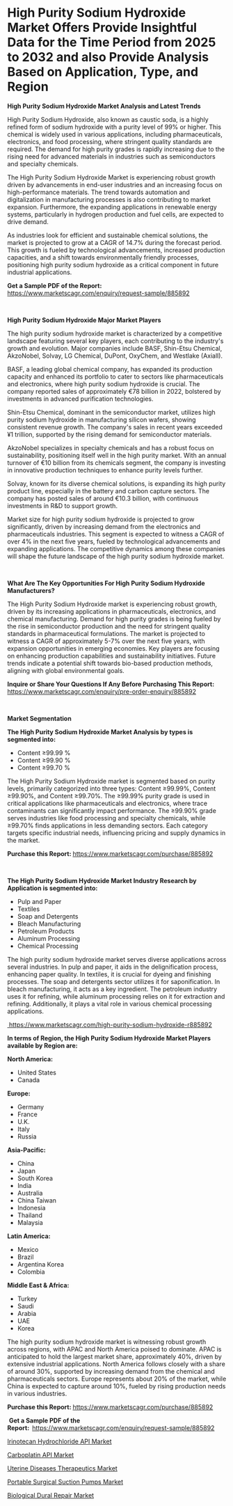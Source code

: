 <p><h1>High Purity Sodium Hydroxide Market Offers Provide Insightful Data for the Time Period from 2025 to 2032 and also Provide Analysis Based on Application, Type, and Region</h1></p><p><strong>High Purity Sodium Hydroxide Market Analysis and Latest Trends</strong></p>
<p><p>High Purity Sodium Hydroxide, also known as caustic soda, is a highly refined form of sodium hydroxide with a purity level of 99% or higher. This chemical is widely used in various applications, including pharmaceuticals, electronics, and food processing, where stringent quality standards are required. The demand for high purity grades is rapidly increasing due to the rising need for advanced materials in industries such as semiconductors and specialty chemicals.</p><p>The High Purity Sodium Hydroxide Market is experiencing robust growth driven by advancements in end-user industries and an increasing focus on high-performance materials. The trend towards automation and digitalization in manufacturing processes is also contributing to market expansion. Furthermore, the expanding applications in renewable energy systems, particularly in hydrogen production and fuel cells, are expected to drive demand.</p><p>As industries look for efficient and sustainable chemical solutions, the market is projected to grow at a CAGR of 14.7% during the forecast period. This growth is fueled by technological advancements, increased production capacities, and a shift towards environmentally friendly processes, positioning high purity sodium hydroxide as a critical component in future industrial applications.</p></p>
<p><strong>Get a Sample PDF of the Report:&nbsp;</strong> <a href="https://www.marketscagr.com/enquiry/request-sample/885892?utm_campaign=2242&utm_medium=2&utm_source=Github&utm_content=ia&utm_term=30012025&utm_id=high-purity-sodium-hydroxide">https://www.marketscagr.com/enquiry/request-sample/885892</a></p>
<p>&nbsp;</p>
<p><strong>High Purity Sodium Hydroxide Major Market Players</strong></p>
<p><p>The high purity sodium hydroxide market is characterized by a competitive landscape featuring several key players, each contributing to the industry's growth and evolution. Major companies include BASF, Shin-Etsu Chemical, AkzoNobel, Solvay, LG Chemical, DuPont, OxyChem, and Westlake (Axiall).</p><p>BASF, a leading global chemical company, has expanded its production capacity and enhanced its portfolio to cater to sectors like pharmaceuticals and electronics, where high purity sodium hydroxide is crucial. The company reported sales of approximately €78 billion in 2022, bolstered by investments in advanced purification technologies.</p><p>Shin-Etsu Chemical, dominant in the semiconductor market, utilizes high purity sodium hydroxide in manufacturing silicon wafers, showing consistent revenue growth. The company's sales in recent years exceeded ¥1 trillion, supported by the rising demand for semiconductor materials.</p><p>AkzoNobel specializes in specialty chemicals and has a robust focus on sustainability, positioning itself well in the high purity market. With an annual turnover of €10 billion from its chemicals segment, the company is investing in innovative production techniques to enhance purity levels further.</p><p>Solvay, known for its diverse chemical solutions, is expanding its high purity product line, especially in the battery and carbon capture sectors. The company has posted sales of around €10.3 billion, with continuous investments in R&D to support growth.</p><p>Market size for high purity sodium hydroxide is projected to grow significantly, driven by increasing demand from the electronics and pharmaceuticals industries. This segment is expected to witness a CAGR of over 4% in the next five years, fueled by technological advancements and expanding applications. The competitive dynamics among these companies will shape the future landscape of the high purity sodium hydroxide market.</p></p>
<p>&nbsp;</p>
<p><strong>What Are The Key Opportunities For High Purity Sodium Hydroxide Manufacturers?</strong></p>
<p><p>The High Purity Sodium Hydroxide market is experiencing robust growth, driven by its increasing applications in pharmaceuticals, electronics, and chemical manufacturing. Demand for high purity grades is being fueled by the rise in semiconductor production and the need for stringent quality standards in pharmaceutical formulations. The market is projected to witness a CAGR of approximately 5-7% over the next five years, with expansion opportunities in emerging economies. Key players are focusing on enhancing production capabilities and sustainability initiatives. Future trends indicate a potential shift towards bio-based production methods, aligning with global environmental goals.</p></p>
<p><strong>Inquire or Share Your Questions If Any Before Purchasing This Report:</strong> <a href="https://www.marketscagr.com/enquiry/pre-order-enquiry/885892?utm_campaign=2242&utm_medium=2&utm_source=Github&utm_content=ia&utm_term=30012025&utm_id=high-purity-sodium-hydroxide">https://www.marketscagr.com/enquiry/pre-order-enquiry/885892</a></p>
<p>&nbsp;</p>
<p><strong>Market Segmentation</strong></p>
<p><strong>The High Purity Sodium Hydroxide Market Analysis by types is segmented into:</strong></p>
<p><ul><li>Content ≥99.99 %</li><li>Content ≥99.90 %</li><li>Content ≥99.70 %</li></ul></p>
<p><p>The High Purity Sodium Hydroxide market is segmented based on purity levels, primarily categorized into three types: Content ≥99.99%, Content ≥99.90%, and Content ≥99.70%. The ≥99.99% purity grade is used in critical applications like pharmaceuticals and electronics, where trace contaminants can significantly impact performance. The ≥99.90% grade serves industries like food processing and specialty chemicals, while ≥99.70% finds applications in less demanding sectors. Each category targets specific industrial needs, influencing pricing and supply dynamics in the market.</p></p>
<p><strong>Purchase this Report:&nbsp;</strong><a href="https://www.marketscagr.com/purchase/885892?utm_campaign=2242&utm_medium=2&utm_source=Github&utm_content=ia&utm_term=30012025&utm_id=high-purity-sodium-hydroxide">https://www.marketscagr.com/purchase/885892</a></p>
<p>&nbsp;</p>
<p><strong>The High Purity Sodium Hydroxide Market Industry Research by Application is segmented into:</strong></p>
<p><ul><li>Pulp and Paper</li><li>Textiles</li><li>Soap and Detergents</li><li>Bleach Manufacturing</li><li>Petroleum Products</li><li>Aluminum Processing</li><li>Chemical Processing</li></ul></p>
<p><p>The high purity sodium hydroxide market serves diverse applications across several industries. In pulp and paper, it aids in the delignification process, enhancing paper quality. In textiles, it is crucial for dyeing and finishing processes. The soap and detergents sector utilizes it for saponification. In bleach manufacturing, it acts as a key ingredient. The petroleum industry uses it for refining, while aluminum processing relies on it for extraction and refining. Additionally, it plays a vital role in various chemical processing applications.</p></p>
<p><a href="https://www.marketscagr.com/high-purity-sodium-hydroxide-r885892?utm_campaign=2242&utm_medium=2&utm_source=Github&utm_content=ia&utm_term=30012025&utm_id=high-purity-sodium-hydroxide">&nbsp;https://www.marketscagr.com/high-purity-sodium-hydroxide-r885892</a></p>
<p><strong>In terms of Region, the High Purity Sodium Hydroxide Market Players available by Region are:</strong></p>
<p>
    <p> <strong> North America: </strong>
        <ul>
            <li>United States</li>
            <li>Canada</li>
        </ul>
        </p> 
    <p> <strong> Europe: </strong>
        <ul>
            <li>Germany</li>
            <li>France</li>
            <li>U.K.</li>
            <li>Italy</li>
            <li>Russia</li>
        </ul>
        </p> 
    <p> <strong> Asia-Pacific: </strong>
        <ul>
            <li>China</li>
            <li>Japan</li>
            <li>South Korea</li>
            <li>India</li>
            <li>Australia</li>
            <li>China Taiwan</li>
            <li>Indonesia</li>
            <li>Thailand</li>
            <li>Malaysia</li>
        </ul>
        </p> 
    <p> <strong> Latin America: </strong>
        <ul>
            <li>Mexico</li>
            <li>Brazil</li>
            <li>Argentina Korea</li>
            <li>Colombia</li>
        </ul>
        </p> 
    <p> <strong> Middle East & Africa: </strong>
        <ul>
            <li>Turkey</li>
            <li>Saudi</li>
            <li>Arabia</li>
            <li>UAE</li>
            <li>Korea</li>
        </ul>
    </p>
    </p>
<p><p>The high purity sodium hydroxide market is witnessing robust growth across regions, with APAC and North America poised to dominate. APAC is anticipated to hold the largest market share, approximately 40%, driven by extensive industrial applications. North America follows closely with a share of around 30%, supported by increasing demand from the chemical and pharmaceuticals sectors. Europe represents about 20% of the market, while China is expected to capture around 10%, fueled by rising production needs in various industries.</p></p>
<p><strong>Purchase this Report: </strong><a href="https://www.marketscagr.com/purchase/885892?utm_campaign=2242&utm_medium=2&utm_source=Github&utm_content=ia&utm_term=30012025&utm_id=high-purity-sodium-hydroxide">https://www.marketscagr.com/purchase/885892</a></p>
<p>&nbsp;<strong>Get a Sample PDF of the Report:&nbsp;&nbsp;</strong><a href="https://www.marketscagr.com/enquiry/request-sample/885892?utm_campaign=2242&utm_medium=2&utm_source=Github&utm_content=ia&utm_term=30012025&utm_id=high-purity-sodium-hydroxide">https://www.marketscagr.com/enquiry/request-sample/885892</a></p>
<p><strong></strong></p>
<p><p><a href="https://www.linkedin.com/pulse/irinotecan-hydrochloride-api-market-size-analysis-quantitative-arkjc?utm_campaign=2242&utm_medium=2&utm_source=Github&utm_content=ia&utm_term=30012025&utm_id=high-purity-sodium-hydroxide">Irinotecan Hydrochloride API Market</a></p><p><a href="https://www.linkedin.com/pulse/carboplatin-api-market-revenue-insights-123-cagr-growth-jdkle?utm_campaign=2242&utm_medium=2&utm_source=Github&utm_content=ia&utm_term=30012025&utm_id=high-purity-sodium-hydroxide">Carboplatin API Market</a></p><p><a href="https://www.linkedin.com/pulse/analyzing-uterine-diseases-therapeutics-market-6-cagr-etbfe?utm_campaign=2242&utm_medium=2&utm_source=Github&utm_content=ia&utm_term=30012025&utm_id=high-purity-sodium-hydroxide">Uterine Diseases Therapeutics Market</a></p><p><a href="https://www.linkedin.com/pulse/comprehensive-portable-surgical-suction-pumps-market-report-pyikc?utm_campaign=2242&utm_medium=2&utm_source=Github&utm_content=ia&utm_term=30012025&utm_id=high-purity-sodium-hydroxide">Portable Surgical Suction Pumps Market</a></p><p><a href="https://www.linkedin.com/pulse/study-extensively-examines-biological-dural-repairmarket-heske?utm_campaign=2242&utm_medium=2&utm_source=Github&utm_content=ia&utm_term=30012025&utm_id=high-purity-sodium-hydroxide">Biological Dural Repair Market</a></p></p>